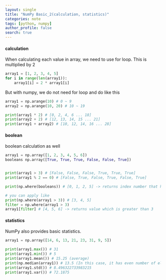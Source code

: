 ```yaml
---
layout: single
title: "NumPy Basic_2(calculation, statistics)"
categories: note
tags: [python, numpy]
author_profile: false
search: true
---
```


#### calculation

When calculating each value in array, we need to use for loop.
This is multiplied by 2

```python
array1 = [1, 2, 3, 4, 5]
for i in range(len(array1)):
    array1[i] = 2 * array1[i]
```

But with numpy, we do not need for loop and do like this

```python
array1 = np.arange(10) # 0 ~ 9
array2 = np.arange(10, 20) # 10 ~ 19

print(array1 * 2) # [0, 2, 4, 6 ... 18]
print(array2 + 2) # [12, 13, 14, 15 ... 21]
print(array1 + array2) # [10, 12, 14, 16 ... 28]
```

#### boolean

boolean calculation as well

```python
array1 = np.array([1, 2, 3, 4, 5, 6])
booleans np.array([True, True, True, False, False, True])


print(array1 > 3) # [False, False, False, True, True, True]
print(array1 % 2 == 0) # [False, True, False, True, False, True]

print(np.where(booleans)) # [0, 1, 2, 5] -> returns index number that has true

# you can apply like
print(np.where(array1 > 3)) # [3, 4, 5]
filter = np.where(array1 > 3)
array1[filter] # [4, 5, 6] -> returns value which is greater than 3
```

#### statistics

NumPy also provides basic statistics.

```python
array1 = np.array([14, 6, 13, 21, 23, 31, 9, 5])

print(array1.max()) # 31
print(array1.min()) # 5
print(array1.mean()) # 15.25 (average)
print(np.median(array1)) # 13.5 (In this case, it has even number of elements which are 13 and 14, so it returns (13 + 14) / 2)
print(array1.std()) # 8.496322733983215
print(array1.var()) # 72.1875
```
